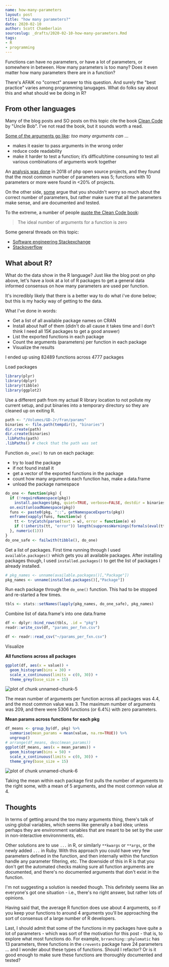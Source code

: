 ```yaml
---
name: how-many-parameters
layout: post
title: "how many parameters?"
date: 2020-02-10
author: Scott Chamberlain
sourceslug: _drafts/2020-02-10-how-many-parameters.Rmd
tags:
- R
- programming
---
```






Functions can have no parameters, or have a lot of parameters, or somewhere
in between. How many parameters is too many? Does it even matter how many
parameters there are in a function?

There's AFAIK no "correct" answer to this question. And surely the "best
practice" varies among programming lanugages. What do folks say about
this and what should we be doing in R?

## From other languages

Many of the blog posts and SO posts on this topic cite the book
[Clean Code][cleancode] by "Uncle Bob". I've not read the book, but
it sounds worth a read.

[Some of the arguments go like][hacker]: _too many arguments can_ ...

- makes it easier to pass arguments in the wrong order
- reduce code readability
- make it harder to test a function; it’s difficult/time consuming to
test all various combinations of arguments work together

An [analysis was done][php] in 2018 of php open source projects, and they
found that the most common number of parameters was 5; functions with 10
parameters or more were found in <20% of projects.

On the other side, [some](https://stackoverflow.com/a/175087/1091766) argue that
you shouldn't worry so much about the correct
number of parameters, but rather make sure that all the parameters make sense,
and are documented and tested.

To the extreme, a number of people [quote the Clean Code book][so1]:

> The ideal number of arguments for a function is zero

Some general threads on this topic:

- [Software engineering Stackexchange][so2]
- [Stackoverflow][so3]

## What about R?

What do the data show in the R language? Just like the blog post on php above,
let's have a look at a lot of R packages to get a general data informed
consensus on how many parameters are used per function.

It's incredibly likely that there is a better way to do what i've done
below; but this is my hacky way of getting to the data.

What I've done in words:

- Get a list of all available package names on CRAN
- Install about half of them (didn't do all cause it takes time and 
I don't think I need all 15K packages to get a good answer)
- List the exported functions in each package
- Count the arguments (parameters) per function in each package
- Visualize the results

I ended up using 82489 functions across 4777 packages

Load packages


```r
library(plyr)
library(dplyr)
library(tibble)
library(ggplot2)
```

Use a different path from my actual R library location to not pollute
my current setup, and put binaries into a temporary directory 
so they are cleaned up on exiting R.

```r
path <- "/Volumes/GD-Jr/fran/params"
binaries <- file.path(tempdir(), "binaries")
dir.create(path)
dir.create(binaries)
.libPaths(path)
.libPaths() # check that the path was set
```

Function `do_one()` to run on each package:
- try to load the package
- if not found install it
- get a vector of the exported functions in the package
- count how many arguments each function has, make a data.frame
- unload the package namespace

```r
do_one <- function(pkg) {
  if (!requireNamespace(pkg))
    install.packages(pkg, quiet=TRUE, verbose=FALSE, destdir = binaries)
  on.exit(unloadNamespace(pkg))
  funs <- paste0(pkg, "::", getNamespaceExports(pkg))
  enframe(vapply(funs, function(w) {
    tt <- tryCatch(parse(text = w), error = function(e) e)
    if (!inherits(tt, "error")) length(suppressWarnings(formals(eval(tt)))) else 0
  }, numeric(1)))
}
do_one_safe <- failwith(tibble(), do_one)
```

Get a list of packages. First time running through I used `available.packages()` which
gets you all available packages. After installing packages though, I used
`installed.packages()` to get the list of packages I already installed.

```r
# pkg_names <- unname(available.packages()[,"Package"])
pkg_names <- unname(installed.packages()[,"Package"])
```

Run each package through the `do_one()` function. This had to be stopped and
re-started a few times.

```r
tbls <- stats::setNames(lapply(pkg_names, do_one_safe), pkg_names)
```

Combine list of data.frame's into one data.frame

```r
df <- dplyr::bind_rows(tbls, .id = "pkg")
readr::write_csv(df, "params_per_fxn.csv")
```


```r
df <- readr::read_csv("~/params_per_fxn.csv")
```

Visualize

**All functions across all packages**


```r
ggplot(df, aes(x = value)) +
  geom_histogram(bins = 30) +
  scale_x_continuous(limits = c(0, 30)) +
  theme_grey(base_size = 15)
```

![plot of chunk unnamed-chunk-5](../public/img/2020-02-10-how-many-parameters/unnamed-chunk-5-1.png)

The mean number of arguments per function across all packages was 4.4,
and the most common value was 3. The maximum number of arguments was
209, and there were 5306 functions
(or 6.4%) with zero
parameters.


**Mean params across functions for each pkg**


```r
df_means <- group_by(df, pkg) %>% 
  summarise(mean_params = mean(value, na.rm=TRUE)) %>% 
  ungroup()
# arrange(df_means, desc(mean_params))
ggplot(df_means, aes(x = mean_params)) +
  geom_histogram(bins = 50) +
  scale_x_continuous(limits = c(0, 30)) +
  theme_grey(base_size = 15)
```

![plot of chunk unnamed-chunk-6](../public/img/2020-02-10-how-many-parameters/unnamed-chunk-6-1.png)

Taking the mean within each package first pulls the number of arguments to the right some,
with a mean of 5 arguments, and the most common value at 4.

## Thoughts

In terms of getting around the too many arguments thing, there's talk of
using global variables, which seems like generally a bad idea; unless perhaps
they are environment variables that are meant to be set by the user in
non-interactive environnments, etc.

Other solutions are to use `...` in R, or similarly `**kwargs` or `**args`, or
the newly added `...` in Ruby. With this approach you could have very few parameters
defined in the function, and then internally within the function handle any parameter
filtering, etc. The downside of this in R is that you don't get the automated
checks making sure all function arguments are documented, and there's no documented
arguments that don't exist in the function.

I'm not suggesting a solution is needed though. This definitely seems like an
everyone's got one situation - i.e., there's no right answer, but rather lots
of opinions. 

Having said that, the average R function does use about 4 arguments, so if you 
keep your functions to around 4 arguments you'll be approaching the sort of
consensus of a large number of R developers.

Last, I should admit that some of the functions in my packages have quite a lot
of parameters - which was sort of the motivation for this post - that is, to explore
what most functions do. For example, `brranching::phylomatic` has 13 parameters,
three functions in the `crevents` package have 24 parameters ... and I wonder
about these types of functions. Should I refactor? Or is it good enough to make
sure these functions are thoroughly documented and tested?


[php]: https://www.exakat.io/how-many-parameters-is-too-many/
[hacker]: https://hackernoon.com/object-oriented-tricks-3-death-by-arguments-d070ac86d996
[cleancode]: https://www.goodreads.com/book/show/3735293-clean-code
[so1]: https://stackoverflow.com/a/175035/1091766
[so2]: https://softwareengineering.stackexchange.com/questions/145055/are-there-guidelines-on-how-many-parameters-a-function-should-accept
[so3]: https://stackoverflow.com/questions/174968/how-many-parameters-are-too-many
